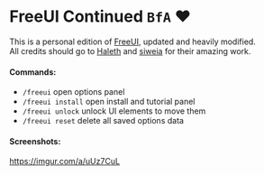 # FreeUI Continued  `BfA` ❤
This is a personal edition of [FreeUI](https://github.com/Haleth/FreeUI), updated and heavily modified.  
All credits should go to [Haleth](https://github.com/Haleth) and [siweia](https://github.com/siweia) for their amazing work.

#### Commands:
*  `/freeui` open options panel
*  `/freeui install` open install and tutorial panel
*  `/freeui unlock` unlock UI elements to move them
*  `/freeui reset` delete all saved options data


#### Screenshots:
https://imgur.com/a/uUz7CuL